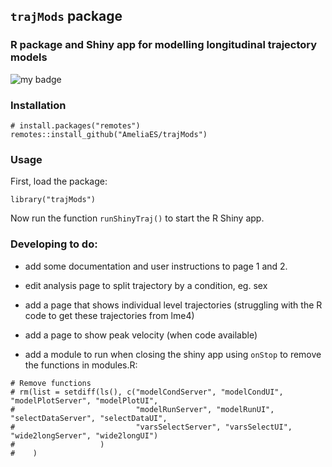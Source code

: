 ## `trajMods` package

### R package and Shiny app for modelling longitudinal trajectory models

<!-- badges: start -->
![my badge](https://badgen.net/badge/Status/In%20Development/orange)
<!-- badges: end -->

### Installation

```{r eval=FALSE}
# install.packages("remotes")
remotes::install_github("AmeliaES/trajMods")
```

### Usage

First, load the package:

```{r eval=FALSE}
library("trajMods")
```

Now run the function `runShinyTraj()` to start the R Shiny app.

### Developing to do:

- add some documentation and user instructions to page 1 and 2.
- edit analysis page to split trajectory by a condition, eg. sex
- add a page that shows individual level trajectories (struggling with the R code to get these trajectories from lme4)
- add a page to show peak velocity (when code available)

- add a module to run when closing the shiny app using `onStop` to remove the functions in modules.R:
```
# Remove functions
# rm(list = setdiff(ls(), c("modelCondServer", "modelCondUI", "modelPlotServer", "modelPlotUI",
#                           "modelRunServer", "modelRunUI", "selectDataServer", "selectDataUI",
#                           "varsSelectServer", "varsSelectUI", "wide2longServer", "wide2longUI")
#                   )
#    )
```

